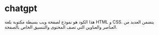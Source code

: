 # chatgpt
هذا الكود هو نموذج لصفحة ويب بسيطة مكتوبة بلغة HTML و CSS. يتضمن العديد من العناصر والعناوين التي تصف المحتوى والتنسيق الخاص بالصفحة. 
